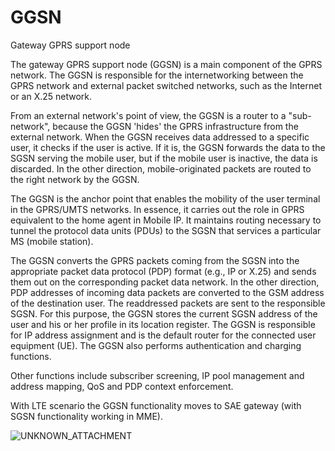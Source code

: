 # GGSN


Gateway GPRS support node

The gateway GPRS support node (GGSN) is a main component of the GPRS
network. The GGSN is responsible for the internetworking between the
GPRS network and external packet switched networks, such as the Internet
or an X.25 network.

From an external network's point of view, the GGSN is a router to a
"sub-network", because the GGSN 'hides' the GPRS infrastructure from the
external network. When the GGSN receives data addressed to a specific
user, it checks if the user is active. If it is, the GGSN forwards the
data to the SGSN serving the mobile user, but if the mobile user is
inactive, the data is discarded. In the other direction,
mobile-originated packets are routed to the right network by the GGSN.

The GGSN is the anchor point that enables the mobility of the user
terminal in the GPRS/UMTS networks. In essence, it carries out the role
in GPRS equivalent to the home agent in Mobile IP. It maintains routing
necessary to tunnel the protocol data units (PDUs) to the SGSN that
services a particular MS (mobile station).

The GGSN converts the GPRS packets coming from the SGSN into the
appropriate packet data protocol (PDP) format (e.g., IP or X.25) and
sends them out on the corresponding packet data network. In the other
direction, PDP addresses of incoming data packets are converted to the
GSM address of the destination user. The readdressed packets are sent to
the responsible SGSN. For this purpose, the GGSN stores the current SGSN
address of the user and his or her profile in its location register. The
GGSN is responsible for IP address assignment and is the default router
for the connected user equipment (UE). The GGSN also performs
authentication and charging functions.

Other functions include subscriber screening, IP pool management and
address mapping, QoS and PDP context enforcement.

With LTE scenario the GGSN functionality moves to SAE gateway (with SGSN
functionality working in MME).

![](https://markbac.github.io/Glossary/plugins/servlet/confluence/placeholder/unknown-attachment "UNKNOWN_ATTACHMENT")

